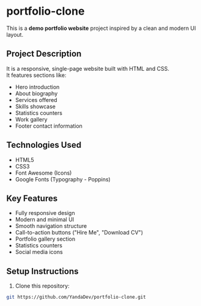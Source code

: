 # portfolio-clone

This is a **demo portfolio website** project inspired by a clean and modern UI layout.  

## Project Description

It is a responsive, single-page website built with HTML and CSS.  
It features sections like:
- Hero introduction
- About biography
- Services offered
- Skills showcase
- Statistics counters
- Work gallery
- Footer contact information

## Technologies Used

- HTML5
- CSS3
- Font Awesome (Icons)
- Google Fonts (Typography - Poppins)

## Key Features

- Fully responsive design
- Modern and minimal UI
- Smooth navigation structure
- Call-to-action buttons ("Hire Me", "Download CV")
- Portfolio gallery section
- Statistics counters
- Social media icons

## Setup Instructions

1. Clone this repository:

```bash
git https://github.com/YandaDev/portfolio-clone.git